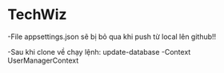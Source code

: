 # TechWiz
-File appsettings.json sẽ bị bỏ qua khi push từ local lên github!!

-Sau khi clone về chạy lệnh: update-database -Context UserManagerContext
